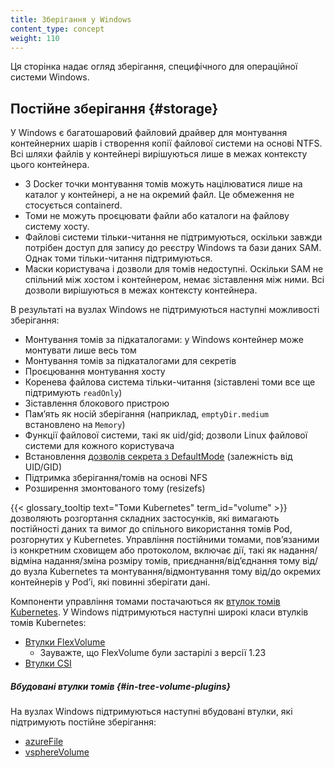 ```yaml
---
title: Зберігання у Windows
content_type: concept
weight: 110
---
```


<!-- overview -->

Ця сторінка надає огляд зберігання, специфічного для операційної системи Windows.

<!-- body -->

## Постійне зберігання {#storage}

У Windows є багатошаровий файловий драйвер для монтування контейнерних шарів і створення копії файлової системи на основі NTFS. Всі шляхи файлів у контейнері вирішуються лише в межах контексту цього контейнера.

* З Docker точки монтування томів можуть націлюватися лише на каталог у контейнері, а не на окремий файл. Це обмеження не стосується containerd.
* Томи не можуть проєцювати файли або каталоги на файлову систему хосту.
* Файлові системи тільки-читання не підтримуються, оскільки завжди потрібен доступ для запису до реєстру Windows та бази даних SAM. Однак томи тільки-читання підтримуються.
* Маски користувача і дозволи для томів недоступні. Оскільки SAM не спільний між хостом і контейнером, немає зіставлення між ними. Всі дозволи вирішуються в межах контексту контейнера.

В результаті на вузлах Windows не підтримуються наступні можливості зберігання:

* Монтування томів за підкаталогами: у Windows контейнер може монтувати лише весь том
* Монтування томів за підкаталогами для секретів
* Проєцювання монтування хосту
* Коренева файлова система тільки-читання (зіставлені томи все ще підтримують `readOnly`)
* Зіставлення блокового пристрою
* Памʼять як носій зберігання (наприклад, `emptyDir.medium` встановлено на `Memory`)
* Функції файлової системи, такі як uid/gid; дозволи Linux файлової системи для кожного користувача
* Встановлення [дозволів секрета з DefaultMode](/uk/docs/tasks/inject-data-application/distribute-credentials-secure/#set-posix-permissions-for-secret-keys) (залежність від UID/GID)
* Підтримка зберігання/томів на основі NFS
* Розширення змонтованого тому (resizefs)

{{< glossary_tooltip text="Томи Kubernetes" term_id="volume" >}} дозволяють розгортання складних застосунків, які вимагають постійності даних та вимог до спільного використання томів Pod, розгорнутих у Kubernetes. Управління постійними томами, повʼязаними із конкретним сховищем або протоколом, включає дії, такі як надання/відміна надання/зміна розміру томів, приєднання/відʼєднання тому від/до вузла Kubernetes та монтування/відмонтування тому від/до окремих контейнерів у Podʼі, які повинні зберігати дані.

Компоненти управління томами постачаються як [втулок томів Kubernetes](/uk/docs/concepts/storage/volumes/#volume-types). У Windows підтримуються наступні широкі класи втулків томів Kubernetes:

* [Втулки FlexVolume](/uk/docs/concepts/storage/volumes/#flexvolume)
  * Зауважте, що FlexVolume були застарілі з версії 1.23
* [Втулки CSI](/uk/docs/concepts/storage/volumes/#csi)

##### Вбудовані втулки томів {#in-tree-volume-plugins}

На вузлах Windows підтримуються наступні вбудовані втулки, які підтримують постійне зберігання:

* [azureFile](/uk/docs/concepts/storage/volumes/#azurefile)
* [vsphereVolume](/uk/docs/concepts/storage/volumes/#vspherevolume)

